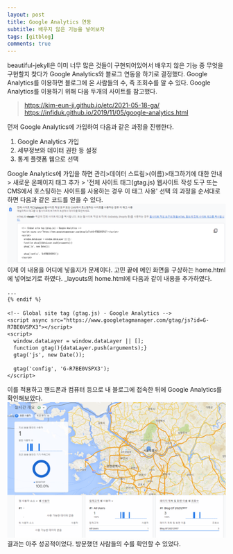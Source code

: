 ```yaml
---
layout: post
title: Google Analytics 연동
subtitle: 배우지 않은 기능을 넣어보자
tags: [gitblog]
comments: true
---
```

beautiful-jekyll은 이미 너무 많은 것들이 구현되어있어서 배우지 않은 기능 중 무엇을 구현할지 찾다가 Google Analytics와 블로그 연동을 하기로 결정했다. Google Analytics를 이용하면 블로그에 온 사람들의 수, 즉 조회수를 알 수 있다.
Google Analytics를 이용하기 위해 다음 두개의 사이트를 참고했다.
> https://kim-eun-ji.github.io/etc/2021-05-18-ga/
> https://infiduk.github.io/2019/11/05/google-analytics.html

먼저 Google Analytics에 가입하여 다음과 같은 과정을 진행한다.
1. Google Analytics 가입
2. 세부정보와 데이터 권한 등 설정
3. 통계 플랫폼 웹으로 선택

Google Analytics에 가입을 하면 관리>데이터 스트림>(이름)>태그하기에 대한 안내> 새로운 온페이지 태그 추가 > '전체 사이트 태그(gtag.js) 웹사이트 작성 도구 또는 CMS에서 호스팅하는 사이트를 사용하는 경우 이 태그 사용' 선택 의 과정을 순서대로 하면 다음과 같은 코드를 얻을 수 있다.
![gtag](/assets/img/gtag.png)
이제 이 내용을 어디에 넣을지가 문제이다. 고민 끝에 메인 화면을 구상하는 home.html에 넣어보기로 하였다. _layouts의 home.html에 다음과 같이 내용을 추가하였다.
```
...
{% endif %}

<!-- Global site tag (gtag.js) - Google Analytics -->
<script async src="https://www.googletagmanager.com/gtag/js?id=G-R7BE0VSPX3"></script>
<script>
  window.dataLayer = window.dataLayer || [];
  function gtag(){dataLayer.push(arguments);}
  gtag('js', new Date());

  gtag('config', 'G-R7BE0VSPX3');
</script>
```
이를 적용하고 핸드폰과 컴퓨터 등으로 내 블로그에 접속한 뒤에 Google Analytics를 확인해보았다.
![googleanalytics](/assets/img/googleanalytics.png)
결과는 아주 성공적이었다. 방문했던 사람들의 수를 확인할 수 있었다.